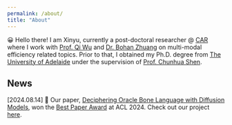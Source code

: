 ```yaml
---
permalink: /about/
title: "About"
---
```


😀 Hello there! I am Xinyu, currently a post-doctoral researcher @ [CAR](https://www.adelaide.edu.au/aiml/car) where I work with [Prof. Qi Wu](http://www.qi-wu.me/) and [Dr. Bohan Zhuang](https://bohanzhuang.github.io/) on multi-modal efficiency related topics. Prior to that, I obtained my Ph.D. degree from [The University of Adelaide](https://www.adelaide.edu.au/) under the supervision of [Prof. Chunhua Shen](https://cshen.github.io/).

## News

[2024.08.14] 🥳 Our paper, [Deciphering Oracle Bone Language with Diffusion Models](https://arxiv.org/abs/2406.00684), won the [Best Paper Award](https://github.com/user-attachments/assets/5e960ce6-c5de-403b-98b5-9d09b2557ebe) at ACL 2024. Check out our project [here](https://github.com/guanhaisu/OBSD).